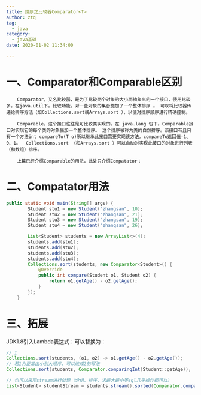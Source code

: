 ```yaml
---
title: 排序之比较器Comparator<T>
author: ztq
tag:
  - java
category:
  - java基础
date: 2020-01-02 11:34:00

---
```


# 一、Comparator和Comparable区别

		Comparator，又名比较器，是为了比较两个对象的大小而抽象出的一个接口，使用比较多。在java.util下。比较功能，对一些对象的集合施加了一个整体排序 。 可以将比较器传递给排序方法（如Collections.sort或Arrays.sort ），以便对排序顺序进行精确控制。

		Comparable，这个接口往往是可比较类实现的。在 java.lang 包下。Comparable接口对实现它的每个类的对象强加一个整体排序。 这个排序被称为类的自然排序。该接口有且只有一个方法int compareTo(T o)所以继承此接口需要实现该方法。compareTo返回值-1、0、1。  Collections.sort （和Arrays.sort ）可以自动对实现此接口的对象进行列表（和数组）排序。

		上篇已经介绍Comparable的用法，此处只介绍Compatator：

# 二、Compatator用法

```java
public static void main(String[] args) {
        Student stu1 = new Student("zhangsan", 10);
        Student stu2 = new Student("zhangsan", 21);
        Student stu3 = new Student("zhangsan", 19);
        Student stu4 = new Student("zhangsan", 26);

        List<Student> students = new ArrayList<>(4);
        students.add(stu1);
        students.add(stu2);
        students.add(stu3);
        students.add(stu4);
        Collections.sort(students, new Comparator<Student>() {
            @Override
            public int compare(Student o1, Student o2) {
                return o1.getAge() - o2.getAge();
            }
        });
    }
```

# 三、拓展

JDK1.8引入Lambda表达式：可以替换为：

```java
// 1 
Collections.sort(students, (o1, o2) -> o1.getAge() - o2.getAge());
// 若1为正常由小到大顺序，可以改成2的写法
Collections.sort(students, Comparator.comparingInt(Student::getAge));

// 也可以采用stream进行处理（分组，排序，求最大最小等sql几乎操作都可以）
List<Student> studentStream = students.stream().sorted(Comparator.comparingInt(Student::getAge)).collect(Collectors.toList());
```


